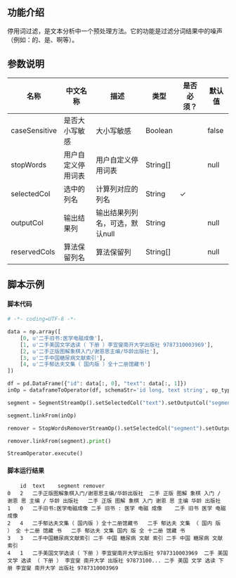 ## 功能介绍
停用词过滤，是文本分析中一个预处理方法。它的功能是过滤分词结果中的噪声（例如：的、是、啊等）。

## 参数说明
<!-- OLD_TABLE -->
<!-- This is the start of auto-generated parameter info -->
<!-- DO NOT EDIT THIS PART!!! -->
| 名称 | 中文名称 | 描述 | 类型 | 是否必须？ | 默认值 |
| --- | --- | --- | --- | --- | --- |
| caseSensitive | 是否大小写敏感 | 大小写敏感 | Boolean |  | false |
| stopWords | 用户自定义停用词表 | 用户自定义停用词表 | String[] |  | null |
| selectedCol | 选中的列名 | 计算列对应的列名 | String | ✓ |  |
| outputCol | 输出结果列 | 输出结果列列名，可选，默认null | String |  | null |
| reservedCols | 算法保留列名 | 算法保留列 | String[] |  | null |<!-- This is the end of auto-generated parameter info -->


## 脚本示例
#### 脚本代码
```python
# -*- coding=UTF-8 -*-

data = np.array([
    [0, u'二手旧书:医学电磁成像'],
    [1, u'二手美国文学选读（ 下册 ）李宜燮南开大学出版社 9787310003969'],
    [2, u'二手正版图解象棋入门/谢恩思主编/华龄出版社'],
    [3, u'二手中国糖尿病文献索引'],
    [4, u'二手郁达夫文集（ 国内版 ）全十二册馆藏书']
])

df = pd.DataFrame({"id": data[:, 0], "text": data[:, 1]})
inOp = dataframeToOperator(df, schemaStr='id long, text string', op_type='stream')

segment = SegmentStreamOp().setSelectedCol("text").setOutputCol("segment")

segment.linkFrom(inOp)

remover = StopWordsRemoverStreamOp().setSelectedCol("segment").setOutputCol("remover")

remover.linkFrom(segment).print()

StreamOperator.execute()
```

#### 脚本运行结果

```
	id	text	segment	remover
0	2	二手正版图解象棋入门/谢恩思主编/华龄出版社	二手 正版 图解 象棋 入门 / 谢恩 思 主编 / 华龄 出版社	二手 正版 图解 象棋 入门 谢恩 思 主编 华龄 出版社
1	0	二手旧书:医学电磁成像	二手 旧书 : 医学 电磁 成像	二手 旧书 医学 电磁 成像
2	4	二手郁达夫文集（ 国内版 ）全十二册馆藏书	二手 郁达夫 文集 （ 国内 版 ） 全 十二册 馆藏 书	二手 郁达夫 文集 国内 版 全 十二册 馆藏 书
3	3	二手中国糖尿病文献索引	二手 中国 糖尿病 文献 索引	二手 中国 糖尿病 文献 索引
4	1	二手美国文学选读（ 下册 ）李宜燮南开大学出版社 9787310003969	二手 美国 文学 选读 （ 下册 ） 李宜燮 南开大学 出版社 97873100...	二手 美国 文学 选读 下册 李宜燮 南开大学 出版社 9787310003969
```



